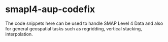 # smapl4-aup-codefix
The code snippets here can be used to handle SMAP Level 4 Data and also for general geospatial tasks such as regridding, vertical stacking, interpolation.
